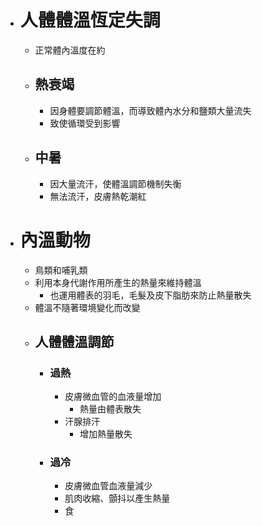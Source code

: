 - # 人體體溫恆定失調
	- 正常體內溫度在約
	- ## 熱衰竭
		- 因身體要調節體溫，而導致體內水分和鹽類大量流失
		- 致使循環受到影響
	- ## 中暑
		- 因大量流汗，使體溫調節機制失衡
		- 無法流汗，皮膚熱乾潮紅
- # 內溫動物
	- 鳥類和哺乳類
	- 利用本身代謝作用所產生的熱量來維持體溫
		- 也運用體表的羽毛，毛髮及皮下脂肪來防止熱量散失
	- 體溫不隨著環境變化而改變
	- ## 人體體溫調節
		- ### 過熱
			- 皮膚微血管的血液量增加
				- 熱量由體表散失
			- 汗腺排汗
				- 增加熱量散失
		- ### 過冷
			- 皮膚微血管血液量減少
			- 肌肉收縮、顫抖以產生熱量
			- 食